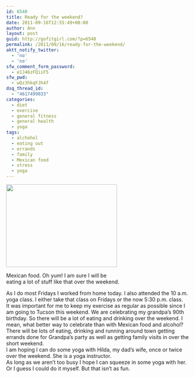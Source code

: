 ```yaml
---
id: 6540
title: Ready for the weekend?
date: 2011-09-16T12:55:49+00:00
author: Ann
layout: post
guid: http://gofitgirl.com/?p=6540
permalink: /2011/09/16/ready-for-the-weekend/
aktt_notify_twitter:
  - 'no'
  - 'no'
sfw_comment_form_password:
  - e1J46zFQiiF5
sfw_pwd:
  - wQz3hkqFJh4f
dsq_thread_id:
  - "4617499033"
categories:
  - diet
  - exercise
  - general fitness
  - general health
  - yoga
tags:
  - alchohol
  - eating out
  - errands
  - family
  - Mexican food
  - stress
  - yoga
---
```

<div id="attachment_6547" style="width: 310px" class="wp-caption alignleft">
  <a href="http://gofitgirl.com/blog/wp-content/uploads/2011/09/mexican-food.jpg"><img class="size-medium wp-image-6547" title="mexican food" src="http://gofitgirl.com/blog/wp-content/uploads/2011/09/mexican-food-300x224.jpg" alt="" width="300" height="224" /></a>
  
  <p class="wp-caption-text">
    Mexican food. Oh yum! I am sure I will be eating a lot of stuff like that over the weekend.
  </p>
</div>

  
As I do most Fridays I worked from home today. I also attended the 10 a.m. yoga class. I either take that class on Fridays or the now 5:30 p.m. class.  
It was important for me to keep my exercise as regular as possible since I am going to Tucson this weekend. We are celebrating my grandpa&#8217;s 90th birthday. So there will be a lot of eating and drinking over the weekend. I mean, what better way to celebrate than with Mexican food and alcohol?  
There will be lots of eating, drinking and running around town getting errands done for Grandpa&#8217;s party as well as getting family visits in over the short weekend.  
I am hoping I can do some yoga with Hilda, my dad&#8217;s wife, once or twice over the weekend. She is a yoga instructor.  
As long as we aren&#8217;t too busy I hope I can squeeze in some yoga with her. Or I guess I could do it myself. But that isn&#8217;t as fun.  
&nbsp;